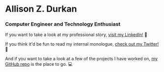 # Allison Z. Durkan
### Computer Engineer and Technology Enthusiast

If you want to take a look at my professional story, [visit my LinkedIn!](https://www.linkedin.com/allisondurkan) :thought_balloon:

If you think it'd be fun to read my internal monologue, [check out my Twitter!](https://www.twitter.com/allydurkss) :star2:

And if you want to take a look at a few of the projects I have worked on, [my GitHub repo](https://www.github.com/azulad7) is the place to go. :computer:

